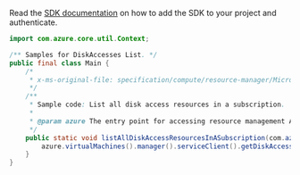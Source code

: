 Read the [SDK documentation](https://github.com/Azure/azure-sdk-for-java/blob/azure-resourcemanager_2.14.0/sdk/resourcemanager/azure-resourcemanager/README.md) on how to add the SDK to your project and authenticate.

```java
import com.azure.core.util.Context;

/** Samples for DiskAccesses List. */
public final class Main {
    /*
     * x-ms-original-file: specification/compute/resource-manager/Microsoft.Compute/stable/2021-12-01/examples/ListDiskAccessesInASubscription.json
     */
    /**
     * Sample code: List all disk access resources in a subscription.
     *
     * @param azure The entry point for accessing resource management APIs in Azure.
     */
    public static void listAllDiskAccessResourcesInASubscription(com.azure.resourcemanager.AzureResourceManager azure) {
        azure.virtualMachines().manager().serviceClient().getDiskAccesses().list(Context.NONE);
    }
}
```
